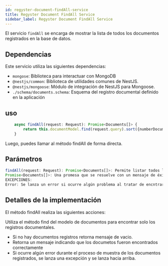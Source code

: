 ```yaml
---
id: regyster-document-findAll-service
title: Regyster Document FindAll Service
sidebar_label: Regyster Document FindAll Service
---
```


El servicio `findAll` se encarga de mostrar la lista de todos los documentos registrados en la base de datos.

## Dependencias

Este servicio utiliza las siguientes dependencias:

- `mongose`: Biblioteca para interactuar con MongoDB
- `@nestjs/common`: Biblioteca de utilidades comunes de NestJS.
- `@nestjs/mongoose`: Módulo de integración de NestJS para Mongoose.
- `./schema/documents.schema`: Esquema del registro documental definido en la aplicación

## uso

```typescript
	async findAll(request: Request): Promise<Documents[]> {
		return this.documentModel.find(request.query).sort({numberDocument: 1}).setOptions({sanitizeFilter: true}).exec();
	}
```

Luego, puedes llamar al método findAll de forma directa.

## Parámetros 
```typescript
findAll(request: Request): Promise<Documents[]>: Permite listar todos los registros documentales.
Promise<Documents[]>: Una promesa que se resuelve con un mensaje de éxito si los registros documentales se encuentran correctamente
EXCEPCIONES:
Error: Se lanza un error si ocurre algún problema al tratar de encntrar el registro documental
```

## Detalles de la implementación
El método findAll realiza las siguientes acciones:

Utiliza el método find del modelo de documentos para encontrar solo los registros documentales.
- Si no hay documentos registros retorna mensaje de vacio.
- Retorna un mensaje indicando que los documetos fueron encontrados correctamente
- Si ocurre algún error durante el proceso de muestra de los documentos registrados, se lanza una excepción y se lanza hacia arriba.
